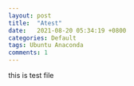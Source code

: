 ```yaml
---
layout: post
title:  "Atest"
date:   2021-08-20 05:34:19 +0800
categories: Default
tags: Ubuntu Anaconda
comments: 1
---
```

this is test file
